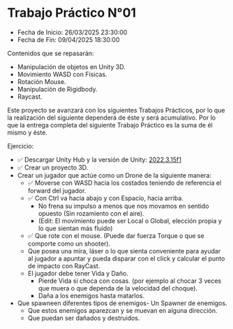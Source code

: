 # Trabajo Práctico N°01

- Fecha de Inicio: 26/03/2025 23:30:00
- Fecha de Fin: 09/04/2025 18:30:00

Contenidos que se repasarán:

- Manipulación de objetos en Unity 3D.
- Movimiento WASD con Físicas.
- Rotación Mouse.
- Manipulación de Rigidbody.
- Raycast.

Este proyecto se avanzará con los siguientes Trabajos Prácticos, por lo que la realización del siguiente
dependerá de éste y será acumulativo. Por lo que la entrega completa del siguiente Trabajo Práctico es la
suma de él mismo y éste.

Ejercicio:

- ✅ Descargar Unity Hub y la versión de Unity: [2022.3.15f1](https://unity.com/es/releases/editor/archive)
- ✅ Crear un proyecto 3D.
- Crear un jugador que actúe como un Drone de la siguiente manera:
  - ✅ Moverse con WASD hacia los costados teniendo de referencia el forward del jugador.
  - ✅ Con Ctrl va hacia abajo y con Espacio, hacia arriba.
    - No frena su impulso a menos que nos movamos en sentido opuesto (Sin rozamiento
    con el aire).
    - (Edit: El movimiento puede ser Local o Global, elección propia y lo que sientan más
    fluido)
  - ✅ Que rote con el mouse. (Puede dar fuerza Torque o que se comporte como un shooter).
  - Que posea una mira, láser o lo que sienta conveniente para ayudar al jugador a apuntar y
    pueda disparar con el click y calcular el punto de impacto con RayCast.
  - El jugador debe tener Vida y Daño.
    - Pierde Vida si choca con cosas. (por ejemplo al chocar 3 veces que muera o que
    dependa de la velocidad del choque).
    - Daña a los enemigos hasta matarlos.
- Que spawneen diferentes tipos de enemigos- Un Spawner de enemigos.
  - Que estos enemigos aparezcan y se muevan en alguna dirección.
  - Que puedan ser dañados y destruidos.
